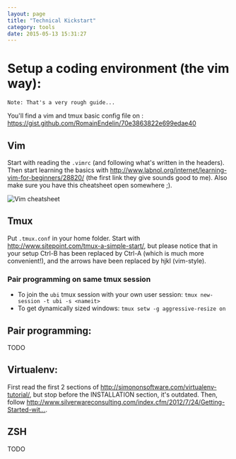 ```yaml
---
layout: page
title: "Technical Kickstart"
category: tools
date: 2015-05-13 15:31:27
---
```


# Setup a coding environment (the vim way):

    Note: That's a very rough guide...

You'll find a vim and tmux basic config file on : https://gist.github.com/RomainEndelin/70e3863822e699edae40

## Vim

Start with reading the `.vimrc` (and following what's written in the headers). Then start learning the basics with http://www.labnol.org/internet/learning-vim-for-beginners/28820/ (the first link they give sounds good to me). Also make sure you have this cheatsheet open somewhere ;).

![Vim cheatsheet](https://cdn.shopify.com/s/files/1/0165/4168/files/preview.png)

## Tmux

Put `.tmux.conf` in your home folder. Start with http://www.sitepoint.com/tmux-a-simple-start/, but please notice that in your setup Ctrl-B has been replaced by Ctrl-A (which is much more convenient!), and the arrows have been replaced by hjkl (vim-style).

### Pair programming on same tmux session

- To join the `ubi` tmux session with your own user session: `tmux new-session -t ubi -s <nameit>`
- To get dynamically sized windows: `tmux setw -g aggressive-resize on`

## Pair programming:

TODO

## Virtualenv:

First read the first 2 sections of http://simononsoftware.com/virtualenv-tutorial/, but stop before the INSTALLATION section, it's outdated. Then, follow http://www.silverwareconsulting.com/index.cfm/2012/7/24/Getting-Started-wit….

## ZSH

TODO
